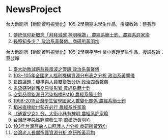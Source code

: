 # NewsProject
台大新聞所【新聞資料視覺化】105-2學期期末學生作品，授課教師：蔡芸琤

1. <a href="https://pecu.github.io/NewsProject/team1/Rfinalproject.html" target="_blank">傳統信仰新概念「拜拜減碳 神明稱讚」 農經系簡士鈞、農經系許家瑜</a>
2. <a href="https://pecu.github.io/NewsProject/team2/Final.html" target="_blank">長照知多少？ 政治系黃馨儀、商研所黃羽均</a>

台大新聞所【新聞資料視覺化】105-2學期平時作業小專題學生作品，授課教師：蔡芸琤

1. <a href="https://b02302112.github.io/0308plotly/teacher_R_markdown.html" target="_blank">臺大助教減薪裁員風波之警訊 政治系黃馨儀</a>
2. <a href="https://b02302112.github.io/hw3/hw3.html" target="_blank">103~105年全國老人福利機構資源分布表之分析 政治系黃馨儀</a>
3. <a href="https://b02302112.github.io/hw4/hw4.html" target="_blank">長照議題：機構與人員雙變數分析 政治四黃馨儀</a>
4. <a href="https://jimmmmmmmmmmm.github.io/Rprogram/R0301/HW1Rmarkdownedit.html" target="_blank">禽流感對雞豬交易量影響 農經系簡士鈞</a>
5. <a href="https://jimmmmmmmmmmm.github.io/Rprogram/R0412/HW3.html" target="_blank">空氣品質監測日污染指標PM10 農經系簡士鈞</a>
6. <a href="https://jimmmmmmmmmmm.github.io/Rprogram/R0419/HW4.html" target="_blank">1998-2015台灣學生留學國家人數變化關係 農經系簡士鈞</a>
7. <a href="https://b02607055.github.io/jour1052/0301HW/HW1.html" target="_blank">稻米直接給付勢在必行 農經系許家瑜</a>
8. <a href="https://b02607055.github.io/jour1052/hw3/hw3_temple.html" target="_blank">《通靈少女》夯，大街小巷有神明 農經系許家瑜</a>
9. <a href="https://veltar23.github.io/R/hw1_cancer/1.html" target="_blank">台灣歷年惡性腫瘤發生率 商研所黃羽均</a>
10. <a href="https://veltar23.github.io/R/hw3.2/hw3.html" target="_blank">103年台灣高齡人口照護人力分析 商研所黃羽均</a>
11. <a href="https://veltar23.github.io/R/hw3_care/HW3.html" target="_blank">台灣老人長期照護資源分析 商研所黃羽均</a>
